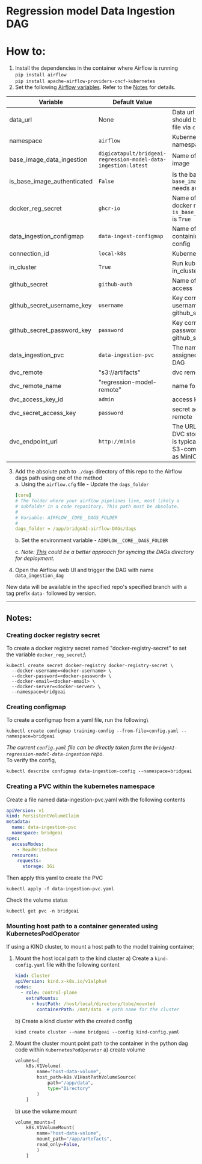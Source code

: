 # Regression model Data Ingestion DAG

# How to:
1. Install the dependencies in the container where Airflow is running\
    `pip install airflow`\
    `pip install apache-airflow-providers-cncf-kubernetes`
2. Set the following [Airflow variables](https://airflow.apache.org/docs/apache-airflow/stable/howto/variable.html). Refer to the [Notes](#notes) for details.

| Variable                    | Default Value                                                   | Description                                                                                                        |
|-----------------------------|-----------------------------------------------------------------|--------------------------------------------------------------------------------------------------------------------|
| data_url                    | None                                                            | Data url of the csv file. You should be able to access the file via `curl`                                         |
| namespace                   | `airflow`                                                       | Kubernetes cluster namespace                                                                                       |
| base_image_data_ingestion   | `digicatapult/bridgeai-regression-model-data-ingestion:latest`  | Name of the data ingestion image                                                                                   |
| is_base_image_authenticated | `False`                                                         | Is the base image `base_image_data_ingestion` needs authentication to pull?                                        |
| docker_reg_secret           | `ghcr-io`                                                       | Name of the secret for the docker registry pull if `is_base_image_authenticated` is `True`                         |
| data_ingestion_configmap    | `data-ingest-configmap`                                         | Name of the configmap containing the data ingestion config                                                         |
| connection_id               | `local-k8s`                                                     | Kubernetes connection id                                                                                           |
| in_cluster                  | `True`                                                          | Run kubernetes client with in_cluster configuration                                                                |
| github_secret               | `github-auth`                                                   | Name of the secret for git access                                                                                  |
| github_secret_username_key  | `username`                                                      | Key corresponding to the git username in the above github_secret                                                   |
| github_secret_password_key  | `password`                                                      | Key corresponding to the git password in the above github_secret                                                   |
| data_ingestion_pvc          | `data-ingestion-pvc`                                            | The name of the PVC assigned for data ingestion DAG                                                                |
| dvc_remote                  | "s3://artifacts"                                                | dvc remote                                                                                                         |
| dvc_remote_name             | "regression-model-remote"                                       | name for dvc remote                                                                                                |
| dvc_access_key_id           | `admin`                                                         | access key for dvc remote                                                                                          |
| dvc_secret_access_key       | `password`                                                      | secret access key for dvc remote                                                                                   |
| dvc_endpoint_url            | `http://minio`                                                  | The URL endpoint for the DVC storage backend. This is typically the URL of an S3-compatible service, such as MinIO |

3. Add the absolute path to `./dags` directory of this repo to the Airflow dags path using one of the method\
    a. Using the `airflow.cfg` file - Update the `dags_folder`
    ```yaml
    [core]
    # The folder where your airflow pipelines live, most likely a
    # subfolder in a code repository. This path must be absolute.
    #
    # Variable: AIRFLOW__CORE__DAGS_FOLDER
    #
    dags_folder = /app/bridgeAI-airflow-DAGs/dags
    ```
    b. Set the environment variable - `AIRFLOW__CORE__DAGS_FOLDER`

    c. *Note: [This](https://airflow.apache.org/docs/helm-chart/stable/manage-dags-files.html#mounting-dags-using-git-sync-sidecar-with-persistence-enabled) could be a better approach for syncing the DAGs directory for deployment.*

4. Open the Airflow web UI and trigger the DAG with name `data_ingestion_dag`

New data will be available in the specified repo's specified branch with a tag prefix `data-` followed by version.

---
## Notes:

### Creating docker registry secret
To create a docker registry secret named "docker-registry-secret" to set the variable `docker_reg_secret`;\
```shell
kubectl create secret docker-registry docker-registry-secret \
  --docker-username=<docker-username> \
  --docker-password=<docker-password> \
  --docker-email=<docker-email> \
  --docker-server=<docker-server> \
  --namespace=bridgeai
```
### Creating configmap
To create a configmap from a yaml file, run the following\
```shell
kubectl create configmap training-config --from-file=config.yaml --namespace=bridgeai
```
*The current `config.yaml` file can be directly taken form the
`bridgeAI-regression-model-data-ingestion` repo.*\
To verify the config,
```shell
kubectl describe configmap data-ingestion-config --namespace=bridgeai
````
### Creating a PVC within the kubernetes namespace
Create a file named data-ingestion-pvc.yaml with the following contents
```yaml
apiVersion: v1
kind: PersistentVolumeClaim
metadata:
  name: data-ingestion-pvc
  namespace: bridgeai
spec:
  accessModes:
    - ReadWriteOnce
  resources:
    requests:
      storage: 1Gi

```
Then apply this yaml to create the PVC
```shell
kubectl apply -f data-ingestion-pvc.yaml
```
Check the volume status
```shell
kubectl get pvc -n bridgeai
```

### Mounting host path to a container generated using KubernetesPodOperator 

If using a KIND cluster, to mount a host path to the model training container;
1. Mount the host local path to the kind cluster
    a) Create a `kind-config.yaml` file with the following content
    ```yaml
    kind: Cluster
    apiVersion: kind.x-k8s.io/v1alpha4
    nodes:
      - role: control-plane
        extraMounts:
          - hostPath: /host/local/directory/tobe/mounted
            containerPath: /mnt/data  # path name for the cluster
    ```
    b) Create a kind cluster with the created config
    ```shell
   kind create cluster --name bridgeai --config kind-config.yaml
    ```
2. Mount the cluster mount point path to the container in the python dag code within `KubernetesPodOperator`
    a) create volume
    ```python
    volumes=[
        k8s.V1Volume(
            name="host-data-volume",
            host_path=k8s.V1HostPathVolumeSource(
                path="/app/data",
                type="Directory"
            )
        ]
    ```
    b)  use the volume mount
    ```python
    volume_mounts=[
        k8s.V1VolumeMount(
            name="host-data-volume",
            mount_path="/app/artefacts",
            read_only=False,
            )
        ]
    ```

